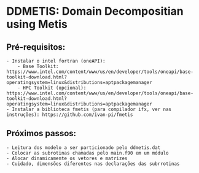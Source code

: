 # DDMETIS: Domain Decompositian using Metis

## Pré-requisitos:
    - Instalar o intel fortran (oneAPI):
        - Base Toolkit: https://www.intel.com/content/www/us/en/developer/tools/oneapi/base-toolkit-download.html?operatingsystem=linux&distributions=aptpackagemanager
        - HPC Toolkit (opcional): https://www.intel.com/content/www/us/en/developer/tools/oneapi/base-toolkit-download.html?operatingsystem=linux&distributions=aptpackagemanager
    - Instalar a biblioteca fmetis (para compilador ifx, ver nas instruções): https://github.com/ivan-pi/fmetis

## Próximos passos:
    - Leitura dos modelo a ser particionado pelo ddmetis.dat
    - Colocar as subrotinas chamadas pelo main.f90 em um módulo
    - Alocar dinamicamente os vetores e matrizes
    - Cuidado, dimensões diferentes nas declarações das subrrotinas
